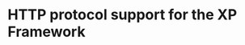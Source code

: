 HTTP protocol support for the XP Framework
========================================================================
